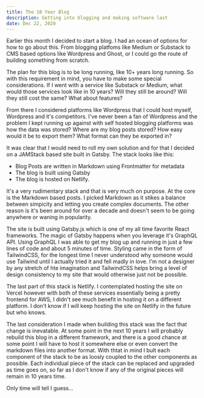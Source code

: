 ```yaml
---
title: The 10 Year Blog
description: Getting into blogging and making software last
date: Dec 22, 2020
---
```


Earlier this month I decided to start a blog. I had an ocean of options for how
to go about this. From blogging platfoms like Medium or Substack to CMS based
options like Wordpress and Ghost, or I could go the route of building something
from scratch.

The plan for this blog is to be long running, like 10+ years long running. So
with this requirement in mind, you have to make some special considerations. If
I went with a service like Substack or Medium, what would those services look
like in 10 years? Will they still be around? Will they still cost the same? What
about features?

From there I considered platforms like Wordpress that I could host myself,
Wordpress and it's competitors. I've never been a fan of Wordpress and the
problem I kept running up against with self hosted blogging platforms was how
the data was stored? Where are my blog posts stored? How easy would it be to
export them? What format can they be exported in?

It was clear that I would need to roll my own solution and for that I decided
on a JAMStack based site built in Gatsby. The stack looks like this:

- Blog Posts are written in Markdown using Frontmatter for metadata
- The blog is built using Gatsby
- The blog is hosted on Netlify.

It's a very rudimentary stack and that is very much on purpose. At the core is
the Markdown based posts. I picked Markdown as it stikes a balance between
simpicity and letting you create complex documents. The other reason is it's
been around for over a decade and doesn't seem to be going anywhere or waning in
popularity.

The site is built using Gatsby.js which is one of my all time favorite React
frameworks. The magic of Gatsby happens when you leverage it's GraphQL API.
Using GraphQL I was able to get my blog up and running in just a few lines of
code and about 5 minutes of time. Styling came in the form of TailwindCSS, for
the longest time I never understood why someone would use Tailwind until I
actually tried it and fell madly in love. I'm not a designer by any stretch of
hte imagination and TailwindCSS helps bring a level of design consistency to my
site that would otherwise just not be possible.

The last part of this stack is Netlify. I contemplated hosting the site on
Vercel however with both of these services essentially being a pretty frontend
for AWS, I didn't see much benefit in hosting it on a different platform. I
don't know if I will keep hosting the site on Netlify in the future but who
knows.

The last consideration I made when building this stack was the fact that change
is inevatable. At some point in the next 10 years I will probably rebuild this
blog in a different framework, and there is a good chance at some point I will
have to host it somewhere else or even convert the markdown files into another
format. With thtat in mind I bult each component of the stack to be as loosly
coupled to the other components as possible. Each individual piece of the stack
can be replaced and upgraded as time goes on, so far as I don't know if any of
the original pieces will remain in 10 years time.

Only time will tell I guess...
